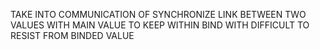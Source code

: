 TAKE INTO COMMUNICATION OF SYNCHRONIZE LINK BETWEEN TWO VALUES WITH MAIN VALUE TO KEEP WITHIN BIND WITH DIFFICULT TO RESIST FROM BINDED VALUE
